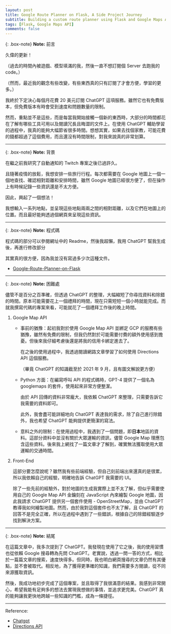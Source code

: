 ```yaml
---
layout: post
title: Google Route Planner on Flask, A Side Project Journey
subtitle: Building a custom route planner using Flask and Google Maps API
tags: [Flask, Google Maps API]
comments: false
---
```



{: .box-note}
**Note:** 前言

久偉的更新！

（過去的時間內被遊戲、模型填滿的我，然後一直不想訂閱個 Server 去跑我的 code。）

（然而，最近我的觀念有些改變，有些東西真的只有訂閱了才會方便，學習的更多。）

我終於下定決心每個月花費 20 美元訂閱 ChatGPT 這項服務。雖然它也有免費版本，但免費版本有時會受到速度和問題數量的限制。

然而，重點並不是這些，而是每當我開始接觸一個新的東西時，大部分的時間都花在了解有哪些工具可用以及閱讀冗長且晦澀的文件上。在使用 ChatGPT 輔助學習的過程中，我真的能夠大幅節省很多時間。想想其實，如果去找個家教，可能花費的錢都超過了這個費用，而且還沒有時間限制，對我來說真的非常划算。

---

{: .box-note}
**Note:** 背景

在繼之前我研究了自動通知的 Twitch 專案之後已過許久。

且隨著疫情的放鬆，我想安排一些旅行行程。每次都需要在 Google 地圖上一個一個地查找、確認相對距離和安排時間，雖然 Google 地圖已經很方便了，但在操作上有時候記錄一些資訊還是不太方便。

因此，興起了一個想法！

我想輸入一系列地點，並呈現這些地點兩兩之間的相對距離，以及它們在地圖上的位置。而且最好能夠透過個網頁來呈現這些資訊。

---

{: .box-note}
**Note:** 程式碼

程式碼的部分可以參閱網址中的 Readme，然後我超懶，我用 ChatGPT 幫我生成後，再進行修改部分

其實真的很方便，因為我並沒有寫過多少次這種文件。

* [Google-Route-Planner-on-Flask
](https://github.com/kashao/Google-Route-Planner-on-Flask/tree/main)

---

{: .box-note}
**Note:** 困難處

儘管不是百分之百準確，但透過 ChatGPT 的整理，大幅縮短了你尋找資料和除錯的時間。原本可能需要花上一個禮拜的時間，現在只需短短一個小時就能完成。而就我撰寫代碼的專案來看，可能就花了一個禮拜工作後的晚上時間。

1. Google Map API

    * 事前的猶豫：起初我對於使用 Google Map API 並綁定 GCP 的服務有些猶豫，雖然有免費的限制，但我仍然對於可能需要付費的額外使用感到擔憂。但後來我仔細考慮後還是將我的信用卡綁定進去了。

        在之後的使用過程中，我透過閱讀網路文章學習了如何使用 Directions API 這個服務。

        （畢竟 ChatGPT 的知識截至於 2021 年 9 月，且有圖文解說更方便）

    * Python 方面：在編寫呼叫 API 的程式碼時，GPT-4 提供了一個名為 googlemaps 的套件，使用起來非常方便整潔。

        由於 API 回傳的資料非常龐大，我依賴 ChatGPT 來整理，只需要告訴它我需要的資料即可。

        此外，我會盡可能詳細地向 ChatGPT 表達我的需求，除了自己進行除錯外，我也希望 ChatGPT 能夠提供更簡潔的寫法。

    * 意料之外的限制：在使用過程中，我遇到了一個問題，即**日本**地區的資料。這部分資料中並沒有關於大眾運輸的資訊，儘管 Google Map 理應包含這些資料。後來我上網找了一篇文章才了解到，確實無法獲取使用大眾運輸的交通時間。

2. Front-End

    這部分要怎麼說呢？雖然我有些前端經驗，但自己刻前端出來還真的是很累，所以我依賴自己的經驗，明確地告訴 ChatGPT 我需要的 UI。

    除了一些先前的經驗外，對於地圖的生成我實際上並不太了解，但似乎需要使用自己的 Google Map API 金鑰刻在 JavaScript 內來繪製 Google 地圖，因此我請求 ChatGPT 提供另一個套件使用 - OpenStreetMap，並由 ChatGPT 教導我如何繪製地圖。然而，由於我對這個套件也不太了解，且 ChatGPT 的回答不是完全正確，所以在過程中遇到了一些錯誤，根據自己的除錯經驗逐步找到解決方案。

---

{: .box-note}
**Note:** 結尾

在這篇文章中，我多次提到了 ChatGPT。我發現在使用了它之後，我的使用習慣也從依賴 Google 搜尋轉為先問 ChatGPT。老實說，透過一問一答的方式，相比於一篇篇文章的搜索，速度快得多。但同時，我也明白網頁搜尋的文章仍然有其優點，並不會被取代。相反地，為了獲得更準確的知識，我們需要多方閱讀，從不同來源獲取資訊。

然後，我成功地初步完成了這個專案，並且取得了我很滿意的結果。我感到非常開心，希望我能有足夠多的想法去實現我想做的事情，並追求更完美。ChatGPT 真的能夠讓我更快地跨越一些知識的門檻，成為一條捷徑。

---

Reference:

* [Chatgpt](https://openai.com/)
* [Directions API](https://developers.google.com/maps/documentation/directions?hl=zh-tw)